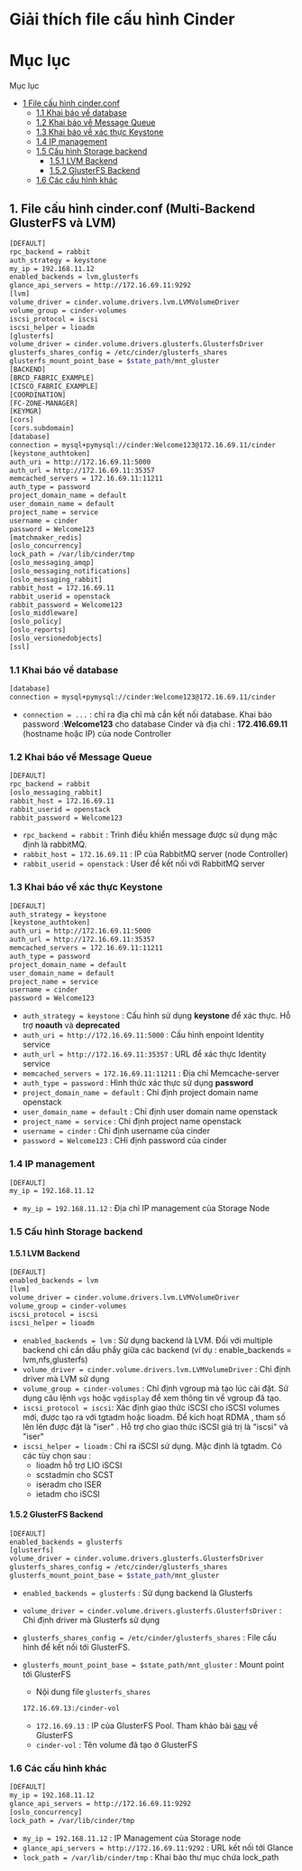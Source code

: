 # Giải thích file cấu hình Cinder

# Mục lục
 Mục lục 

 *	[1 File cấu hình cinder.conf](#1)
	*	[1.1 Khai báo về database](#1.1)
	*	[1.2 Khai báo về Message Queue](#1.2)
	*	[1.3 Khai báo về xác thực Keystone](#1.3)
	*	[1.4 IP management](#1.4)
	*	[1.5 Cấu hình Storage backend](#1.5)
		*	[1.5.1 LVM Backend](#1.5.1)
		*	[1.5.2 GlusterFS Backend](#1.5.2)
	*	[1.6 Các cấu hình khác](#1.6)
	

## 1. File cấu hình cinder.conf (Multi-Backend GlusterFS và LVM) <a name="1"> </a>
 
```sh
[DEFAULT]
rpc_backend = rabbit
auth_strategy = keystone
my_ip = 192.168.11.12
enabled_backends = lvm,glusterfs
glance_api_servers = http://172.16.69.11:9292
[lvm]
volume_driver = cinder.volume.drivers.lvm.LVMVolumeDriver
volume_group = cinder-volumes
iscsi_protocol = iscsi
iscsi_helper = lioadm
[glusterfs]
volume_driver = cinder.volume.drivers.glusterfs.GlusterfsDriver
glusterfs_shares_config = /etc/cinder/glusterfs_shares
glusterfs_mount_point_base = $state_path/mnt_gluster
[BACKEND]
[BRCD_FABRIC_EXAMPLE]
[CISCO_FABRIC_EXAMPLE]
[COORDINATION]
[FC-ZONE-MANAGER]
[KEYMGR]
[cors]
[cors.subdomain]
[database]
connection = mysql+pymysql://cinder:Welcome123@172.16.69.11/cinder
[keystone_authtoken]
auth_uri = http://172.16.69.11:5000
auth_url = http://172.16.69.11:35357
memcached_servers = 172.16.69.11:11211
auth_type = password
project_domain_name = default
user_domain_name = default
project_name = service
username = cinder
password = Welcome123
[matchmaker_redis]
[oslo_concurrency]
lock_path = /var/lib/cinder/tmp
[oslo_messaging_amqp]
[oslo_messaging_notifications]
[oslo_messaging_rabbit]
rabbit_host = 172.16.69.11
rabbit_userid = openstack
rabbit_password = Welcome123
[oslo_middleware]
[oslo_policy]
[oslo_reports]
[oslo_versionedobjects]
[ssl]
```

### 1.1 Khai báo về database <a name="1.1"> </a>
 
```sh
[database]
connection = mysql+pymysql://cinder:Welcome123@172.16.69.11/cinder
```

 -	`connection = ...` : chỉ ra địa chỉ mà cần kết nối database. Khai báo password :**Welcome123** cho database Cinder và địa chỉ : **172.416.69.11** (hostname hoặc IP) của node Controller

### 1.2 Khai báo về Message Queue <a name="1.2"> </a>

```sh
[DEFAULT]
rpc_backend = rabbit
[oslo_messaging_rabbit]
rabbit_host = 172.16.69.11
rabbit_userid = openstack
rabbit_password = Welcome123
```

 -	`rpc_backend = rabbit` : Trình điều khiển message được sử dụng mặc định là rabbitMQ.
 -	`rabbit_host = 172.16.69.11` : IP của RabbitMQ server (node Controller)
 -	`rabbit_userid = openstack` : User để kết nối với RabbitMQ server 
 
### 1.3 Khai báo về xác thực Keystone <a name="1.3"> </a>

```sh
[DEFAULT]
auth_strategy = keystone
[keystone_authtoken]
auth_uri = http://172.16.69.11:5000
auth_url = http://172.16.69.11:35357
memcached_servers = 172.16.69.11:11211
auth_type = password
project_domain_name = default
user_domain_name = default
project_name = service
username = cinder
password = Welcome123
```

 -	`auth_strategy = keystone` : Cấu hình sử dụng **keystone** để xác thực. Hỗ trợ **noauth** và **deprecated** 
 -	`auth_uri = http://172.16.69.11:5000` : Cấu hình enpoint Identity service
 -	`auth_url = http://172.16.69.11:35357` : URL để xác thực Identity service
 -	`memcached_servers = 172.16.69.11:11211` : Địa chỉ Memcache-server
 -	`auth_type = password` : Hình thức xác thực sử dụng **password**
 -	`project_domain_name = default` : Chỉ định project domain name openstack
 -	`user_domain_name = default` : Chỉ định user domain name openstack
 -	`project_name = service` : Chỉ định project name openstack
 -	`username = cinder` : Chỉ định username của cinder
 -	`password = Welcome123` : CHỉ định password của cinder
 
### 1.4 IP management <a name="1.4"> </a>

```sh
[DEFAULT]
my_ip = 192.168.11.12
```

 -	`my_ip = 192.168.11.12` : Địa chỉ IP management của Storage Node
 
### 1.5 Cấu hình Storage backend <a name="1.5"> </a>

#### 1.5.1 LVM Backend <a name="1.5.1"> </a>
```sh
[DEFAULT]
enabled_backends = lvm
[lvm]
volume_driver = cinder.volume.drivers.lvm.LVMVolumeDriver
volume_group = cinder-volumes
iscsi_protocol = iscsi
iscsi_helper = lioadm
```

 -	`enabled_backends = lvm` : Sử dụng backend là LVM. Đối với multiple backend chỉ cần dấu phẩy giữa các backend (ví dụ : enable_backends = lvm,nfs,glusterfs)
 - `volume_driver = cinder.volume.drivers.lvm.LVMVolumeDriver` : Chỉ định driver mà LVM sử dụng
 -	`volume_group = cinder-volumes` : Chỉ định vgroup mà tạo lúc cài đặt. Sử dụng câu lệnh `vgs` hoặc `vgdisplay` để xem thông tin về vgroup đã tạo.
 -	`iscsi_protocol = iscsi`: Xác định giao thức iSCSI cho iSCSI volumes mới, được tạo ra với tgtadm hoặc lioadm. Để kích hoạt RDMA , tham số lên lên được đặt là "iser" . Hỗ trợ cho giao thức iSCSI giá trị là "iscsi" và "iser"
 -	`iscsi_helper = lioadm` : Chỉ ra iSCSI sử dụng. Mặc định là tgtadm. Có các tùy chọn sau :
	-	lioadm hỗ trợ LIO iSCSI
	-	scstadmin cho SCST
	-	iseradm cho ISER
	-	ietadm cho iSCSI
 
#### 1.5.2 GlusterFS Backend <a name="1.5.2"> </a>
```sh
[DEFAULT]
enabled_backends = glusterfs
[glusterfs]
volume_driver = cinder.volume.drivers.glusterfs.GlusterfsDriver
glusterfs_shares_config = /etc/cinder/glusterfs_shares
glusterfs_mount_point_base = $state_path/mnt_gluster
```
 -	`enabled_backends = glusterfs` : Sử dụng backend là Glusterfs
 -	`volume_driver = cinder.volume.drivers.glusterfs.GlusterfsDriver` : Chỉ định driver mà Glusterfs sử dụng
 -	`glusterfs_shares_config = /etc/cinder/glusterfs_shares` : File cấu hình để kết nối tới GlusterFS.
 -	`glusterfs_mount_point_base = $state_path/mnt_gluster` : Mount point tới GlusterFS
 
	-	Nội dung file `glusterfs_shares`
	```sh
	172.16.69.13:/cinder-vol
	```
	
	 -	`172.16.69.13` : IP của GlusterFS Pool. Tham khảo bài [sau](https://github.com/meditechopen/mdt-technical/blob/master/TRIMQ/GlusterFS/glusterfs.md#33) về GlusterFS
	 -	`cinder-vol` : Tên volume đã tạo ở GlusterFS

### 1.6 Các cấu hình khác <a name="1.6"> </a>
```sh
[DEFAULT]
my_ip = 192.168.11.12
glance_api_servers = http://172.16.69.11:9292
[oslo_concurrency]
lock_path = /var/lib/cinder/tmp
```

 -	`my_ip = 192.168.11.12` : IP Management của Storage node
 -	`glance_api_servers = http://172.16.69.11:9292` : URL kết nối tới Glance
 -	`lock_path = /var/lib/cinder/tmp` : Khai báo thư mục chứa lock_path